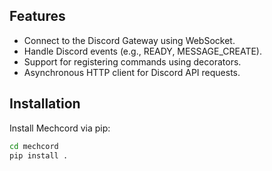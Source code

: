 ## Features

- Connect to the Discord Gateway using WebSocket.
- Handle Discord events (e.g., READY, MESSAGE_CREATE).
- Support for registering commands using decorators.
- Asynchronous HTTP client for Discord API requests.

## Installation

Install Mechcord via pip:

```bash
cd mechcord
pip install .
